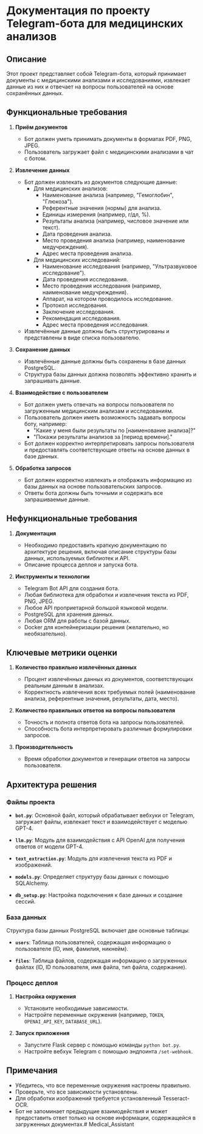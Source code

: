 # Документация по проекту Telegram-бота для медицинских анализов

## Описание

Этот проект представляет собой Telegram-бота, который принимает документы с медицинскими анализами и исследованиями, извлекает данные из них и отвечает на вопросы пользователей на основе сохранённых данных.

## Функциональные требования

1. **Приём документов**
   - Бот должен уметь принимать документы в форматах PDF, PNG, JPEG.
   - Пользователь загружает файл с медицинскими анализами в чат с ботом.

2. **Извлечение данных**
   - Бот должен извлекать из документов следующие данные:
     - Для медицинских анализов:
       - Наименование анализа (например, "Гемоглобин", "Глюкоза").
       - Референтные значения (нормы) для анализа.
       - Единицы измерения (например, г/дл, %).
       - Результаты анализа (например, числовое значение или текст).
       - Дата проведения анализа.
       - Место проведения анализа (например, наименование медучреждения).
       - Адрес места проведения анализа.
     - Для медицинских исследований:
       - Наименование исследования (например, "Ультразвуковое исследование").
       - Дата проведения исследования.
       - Место проведения исследования (например, наименование медучреждения).
       - Аппарат, на котором проводилось исследование.
       - Протокол исследования.
       - Заключение исследования.
       - Рекомендация исследования.
       - Адрес места проведения исследования.
   - Извлечённые данные должны быть структурированы и представлены в виде списка пользователю.

3. **Сохранение данных**
   - Извлечённые данные должны быть сохранены в базе данных PostgreSQL.
   - Структура базы данных должна позволять эффективно хранить и запрашивать данные.

4. **Взаимодействие с пользователем**
   - Бот должен уметь отвечать на вопросы пользователя по загруженным медицинским анализам и исследованиям.
   - Пользователь должен иметь возможность задавать вопросы боту, например:
     - "Какие у меня были результаты по [наименование анализа]?"
     - "Покажи результаты анализов за [период времени]."
   - Бот должен корректно интерпретировать запросы пользователя и предоставлять соответствующие ответы на основе данных в базе данных.

5. **Обработка запросов**
   - Бот должен корректно извлекать и отображать информацию из базы данных на основе пользовательских запросов.
   - Ответы бота должны быть точными и содержать все запрашиваемые данные.

## Нефункциональные требования

1. **Документация**
   - Необходимо предоставить краткую документацию по архитектуре решения, включая описание структуры базы данных, используемых библиотек и API.
   - Описание процесса деплоя и запуска бота.

2. **Инструменты и технологии**
   - Telegram Bot API для создания бота.
   - Любая библиотека для обработки и извлечения текста из PDF, PNG, JPEG.
   - Любое API проприетарной большой языковой модели.
   - PostgreSQL для хранения данных.
   - Любая ORM для работы с базой данных.
   - Docker для контейнеризации решения (желательно, но необязательно).

## Ключевые метрики оценки

1. **Количество правильно извлечённых данных**
   - Процент извлечённых данных из документов, соответствующих реальным данным в анализах.
   - Корректность извлечения всех требуемых полей (наименование анализа, референтные значения, результаты, дата, место).

2. **Количество правильных ответов на вопросы пользователя**
   - Точность и полнота ответов бота на запросы пользователей.
   - Способность бота интерпретировать различные формулировки запросов.

3. **Производительность**
   - Время обработки документов и генерации ответов на запросы пользователя.

## Архитектура решения

### Файлы проекта

- **`bot.py`**: Основной файл, который обрабатывает вебхуки от Telegram, загружает файлы, извлекает текст и взаимодействует с моделью GPT-4.

- **`llm.py`**: Модуль для взаимодействия с API OpenAI для получения ответов от модели GPT-4.

- **`text_extraction.py`**: Модуль для извлечения текста из PDF и изображений.

- **`models.py`**: Определяет структуру базы данных с помощью SQLAlchemy.

- **`db_setup.py`**: Настройка подключения к базе данных и создание сессий.

### База данных

Структура базы данных PostgreSQL включает две основные таблицы:

- **`users`**: Таблица пользователей, содержащая информацию о пользователе (ID, имя, фамилия, никнейм).

- **`files`**: Таблица файлов, содержащая информацию о загруженных файлах (ID, ID пользователя, имя файла, тип файла, содержание).

### Процесс деплоя

1. **Настройка окружения**
   - Установите необходимые зависимости.
   - Настройте переменные окружения (например, `TOKEN`, `OPENAI_API_KEY`, `DATABASE_URL`).

2. **Запуск приложения**
   - Запустите Flask сервер с помощью команды `python bot.py`.
   - Настройте вебхук Telegram с помощью эндпоинта `/set-webhook`.

## Примечания

- Убедитесь, что все переменные окружения настроены правильно.
- Проверьте, что все зависимости установлены.
- Для обработки изображений требуется установленный Tesseract-OCR.
- Бот не запоминает предыдущие взаимодействия и может предоставить ответ только на основе информации, содержащейся в загруженных документах.#   M e d i c a l _ A s s i s t a n t  
 